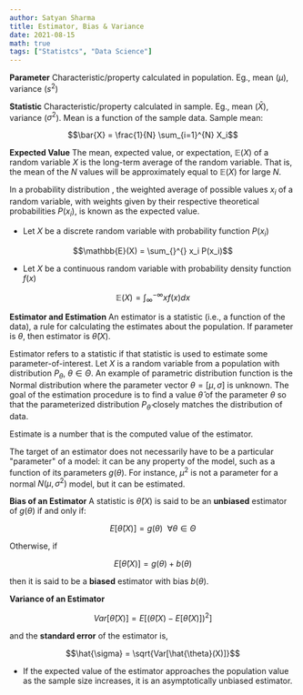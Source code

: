 ```yaml
---
author: Satyan Sharma
title: Estimator, Bias & Variance
date: 2021-08-15
math: true
tags: ["Statistcs", "Data Science"]
---
```

**Parameter** Characteristic/property calculated in population. Eg., mean ($\mu$), variance ($s^2$)

**Statistic** Characteristic/property calculated in sample. Eg., mean ($\bar{X}$), variance ($\sigma^2$). 
Mean is a function of the sample data. Sample mean:

 $$\bar{X} =  \frac{1}{N} \sum_{i=1}^{N} X_i$$


**Expected Value**
The mean, expected value, or expectation, $\mathbb{E}(X)$ of a random variable $X$ is the long-term average of the random variable.
That is, the mean of the $N$ values will be approximately equal to $\mathbb{E}(X)$ for large $N$.


In a probability distribution , the weighted average of possible values $x_i$ of a random variable, with weights given by their respective theoretical probabilities $P(x_i)$, is known as the expected value.

- Let $X$ be a discrete random variable with probability function $P(x_i)$

$$\mathbb{E}(X) = \sum_{}^{} x_i P(x_i)$$


- Let $X$ be a continuous random variable with probability density function $f(x)$

$$\mathbb{E}(X) = \int_{\infty }^{-\infty } xf(x)dx $$


**Estimator and Estimation** 
An estimator is a statistic (i.e., a function of the data), a rule for calculating the estimates about the population. If parameter is $\theta$, then estimator is $\hat{\theta}(X)$.

Estimator refers to a statistic if that statistic is used to estimate some parameter-of-interest.
Let $X$ is a random variable from a population with distribution $P_\theta$, $\theta \in \Theta$. An example of parametric distribution function is the Normal distribution where the parameter vector $\theta = [\mu, \sigma]$ is unknown. The goal of the estimation procedure is to find a value $\hat{\theta}$ of the parameter $\theta$ so that the parameterized distribution $P_\hat{\theta}$ closely matches the distribution of data.


Estimate is a number that is the computed value of the estimator. 

The target of an estimator does not necessarily have to be a particular "parameter" of a model: it can be any property of the model, such as a function of its parameters $g(\theta)$. For instance, $\mu^2$ is not a parameter for a normal $N(\mu, \sigma^2)$ model, but it can be estimated. 

**Bias of an Estimator**
A statistic is $\hat{\theta}(X)$ is said to be an **unbiased** estimator of $g(\theta)$ if and only if:

$$E[\hat{\theta}(X)] = g(\theta) \ \  \forall \theta \in \Theta $$ 


Otherwise, if 

$$E[\hat{\theta}(X)] = g(\theta)  + b(\theta) $$ 

then it is said to be a **biased** estimator with bias $b(\theta)$.

**Variance of an Estimator**


$$Var[\hat{\theta}(X)] = E[(\hat{\theta}(X) - E[\hat{\theta}(X)])^2 ] $$

and the **standard error** of the estimator is, 

$$\hat{\sigma} = \sqrt{Var[\hat{\theta}(X)]}$$

- If the expected value of the estimator approaches the population value as the sample size increases, it is an asymptotically unbiased estimator.



 
